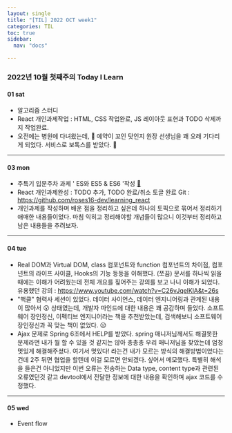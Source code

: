```yaml
---
layout: single
title: "[TIL] 2022 OCT week1"
categories: TIL
toc: true
sidebar:
  nav: "docs"

---
```


### 2022년 10월 첫째주의 Today I Learn

#### 01 sat

- 알고리즘 스터디
- React 개인과제작업 : HTML, CSS 작업완료, JS 레이아웃 표현과 TODO 삭제까지 작업완료.
- 오전에는 병원에 다녀왔는데, 💉 예약이 꼬인 탓인지 원장 선생님을 꽤 오래 기다리게 되었다. 서비스로 보톡스를 받았다. 💉

---

#### 03 mon

- 주특기 입문주차 과제 ' ES와 ES5 & ES6  '작성  [📒](/javascript/js-homework)
- React 개인과제완성 : TODO 추가, TODO 완료/취소 토글 완료
  Git : https://github.com/roses16-dev/learning_react
- 개인과제를 작성하며 배운 점을 정리하고 싶은데 하나의 토픽으로 묶어서 정리하기 애매한 내용들이었다. 마침 익히고 정리해야할 개념들이 많으니 이것부터 정리하고 남은 내용들을 추려보자.


---

#### 04 tue

- Real DOM과 Virtual DOM, class 컴포넌트와 function 컴포넌트의 차이점, 컴포넌트의 라이프 사이클, Hooks의 기능 등등을 이해했다. (쪼끔)
  문서를 하나씩 읽을 때에는 이해가 어려웠는데 전체 개요를 짚어주는 강의를 보고 나니 이해가 되었다.
  유용했던 강의 : https://www.youtube.com/watch?v=C26vJqelKlA&t=26s
- "핵클" 협력사 세션이 있었다. 데이터 사이언스, 데이터 엔지니어링과 관계된 내용이 많아서 😮 상태였는데, 개발자 마인드에 대한 내용은 꽤 공감하며 들었다.
  소프트웨어 장인정신, 이펙티브 엔지니어라는 책을 추천받았는데, 검색해보니 소프트웨어 장인정신과 꼭 맞는 책이 없었다. 😥
- Ajax 문제로 Spring 6조에서 HELP를 받았다. spring 매니저님께서도 해결못한 문제라면 내가 뭘 할 수 있을 것 같지는 않아 총총총 우리 매니저님을 찾았는데 엄청 멋있게 해결해주셨다.
  여기서 멋있다! 라는건 내가 모르는 방식의 해결방법이었다는건데 2주 뒤면 협업을 할텐데 이걸 모르면 안되겠다. 싶어서 메모했다. 특별히 해석을 들은건 아니었지만 이번 오류는 전송하는 Data type, content type과 관련된 오류였던것 같고 devtool에서 전달한 정보에 대한 내용을 확인하며 ajax 코드를 수정했다. 

---

#### 05 wed

- Event flow 





